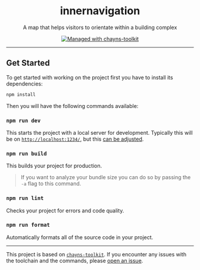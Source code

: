 <div align="center">
    <h1>innernavigation</h1>
    <p>A map that helps visitors to orientate within a building complex</p>
    <a href="https://github.com/TobitSoftware/chayns-toolkit">
        <img 
            alt="Managed with chayns-toolkit" 
            src="https://img.shields.io/badge/managed%20with-chayns--toolkit-%23000?style=for-the-badge"
        />
    </a>
</div>

---

## Get Started

To get started with working on the project first you have to install its
dependencies:

```bash
npm install
```

Then you will have the following commands available:

### `npm run dev`

This starts the project with a local server for development. Typically this will
be on [`http://localhost:1234/`](http://localhost:1234/), but this
[can be adjusted](https://github.com/TobitSoftware/chayns-toolkit#development-options).

### `npm run build`

This builds your project for production.

> If you want to analyze your bundle size you can do so by passing the `-a` flag
> to this command.

### `npm run lint`

Checks your project for errors and code quality.

### `npm run format`

Automatically formats all of the source code in your project.

---

This project is based on
[`chayns-toolkit`](https://github.com/TobitSoftware/chayns-toolkit). If you
encounter any issues with the toolchain and the commands, please
[open an issue](https://github.com/TobitSoftware/chayns-toolkit/issues/new).
